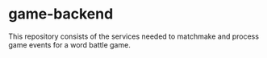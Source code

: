 # game-backend

This repository consists of the services needed to matchmake and process game events for a word battle game.